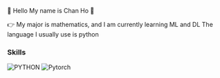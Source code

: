 👋 Hello My name is Chan Ho 👋

:point_right: My major is mathematics, and I am currently learning ML and DL
The language I usually use is python

### Skills
![PYTHON](https://img.shields.io/badge/-python-blue) ![Pytorch](https://img.shields.io/badge/-pytorch-red)
